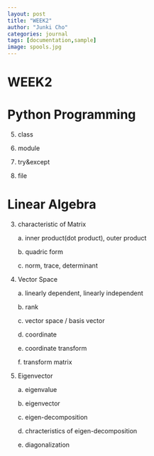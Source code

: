```yaml
---
layout: post
title: "WEEK2"
author: "Junki Cho"
categories: journal
tags: [documentation,sample]
image: spools.jpg
---
```


# WEEK2

# Python Programming
5. class

6. module

7. try&except

8. file

# Linear Algebra

3. characteristic of Matrix

    a. inner product(dot product), outer product

    b. quadric form

    c. norm, trace, determinant

 4. Vector Space

    a. linearly dependent, linearly independent

    b. rank

    c. vector space / basis vector

    d. coordinate

    e. coordinate transform

    f. transform matrix

 5. Eigenvector

    a. eigenvalue

    b. eigenvector

    c. eigen-decomposition

    d. chracteristics of eigen-decomposition

    e. diagonalization
